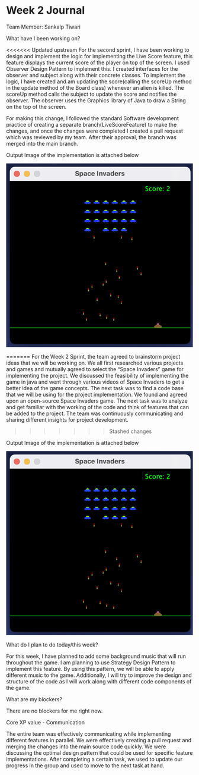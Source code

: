 # Week 2 Journal


Team Member: Sankalp Tiwari


What have I been working on?

<<<<<<< Updated upstream
For the second sprint, I have been working to design and implement the logic for implementing the Live Score feature, this feature displays the current score of the player on top of the screen. I used Observer Design Pattern to implement this. I created interfaces for the observer and subject along with their concrete classes. To implement the logic, I have created and am updating the score(calling the scoreUp method in the update method of the Board class) whenever an alien is killed. The scoreUp method calls the subject to update the score and notifies the observer. The observer uses the Graphics library of Java to draw a String on the top of the screen.

For making this change, I followed the standard Software development practice of creating a separate branch(LiveScoreFeature) to make the changes, and once the changes were completed I created a pull request which was reviewed by my team. After their approval, the branch was merged into the main branch. 

Output Image of the implementation is attached below

![Live_Score_Implementation_Week2](https://github.com/nguyensjsu/fa22-202-gang-of-four/blob/LiveScoreFeature/Other%20Resources/Live%20Score%20Implementation%20Week%202.png)


=======
For the Week 2 Sprint, the team agreed to brainstorm project ideas that we will be working on. We all first researched various projects and games and mutually agreed to select the “Space Invaders” game for implementing the project. We discussed the feasibility of implementing the game in java and went through various videos of Space Invaders to get a better idea of the game concepts. The next task was to find a code base that we will be using for the project implementation. We found and agreed upon an open-source Space Invaders game. The next task was to analyze and get familiar with the working of the code and think of features that can be added to the project. The team was continuously communicating and sharing different insights for project development. 
>>>>>>> Stashed changes

Output Image of the implementation is attached below 

![Live Score Implementation Week 2](https://github.com/nguyensjsu/fa22-202-gang-of-four/blob/LiveScoreFeature/Other%20Resources/Live%20Score%20Implementation%20Week%202.png)

What do I plan to do today/this week?

For this week, I have planned to add some background music that will run throughout the game. I am planning to use Strategy Design Pattern to implement this feature. By using this pattern, we will be able to apply different music to the game. Additionally, I will try to improve the design and structure of the code as I will work along with different code components of the game.


What are my blockers?

There are no blockers for me right now. 


Core XP value - Communication

The entire team was effectively communicating while implementing different features in parallel. We were effectively creating a pull request and merging the changes into the main source code quickly. We were discussing the optimal design pattern that could be used for specific feature implementations. After completing a certain task, we used to update our progress in the group and used to move to the next task at hand. 

